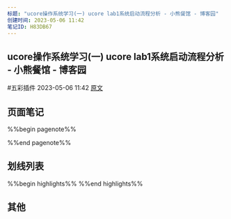 ```yaml
---
标题: "ucore操作系统学习(一) ucore lab1系统启动流程分析 - 小熊餐馆 - 博客园"
创建时间: 2023-05-06 11:42
笔记ID: H83DB67
---
```


## ucore操作系统学习(一) ucore lab1系统启动流程分析 - 小熊餐馆 - 博客园 
 #五彩插件 2023-05-06 11:42 [原文](https://www.cnblogs.com/xiaoxiongcanguan/p/13714587.html)

## 页面笔记
%%begin pagenote%%

%%end pagenote%%

## 划线列表
%%begin highlights%%
%%end highlights%%

## 其他

